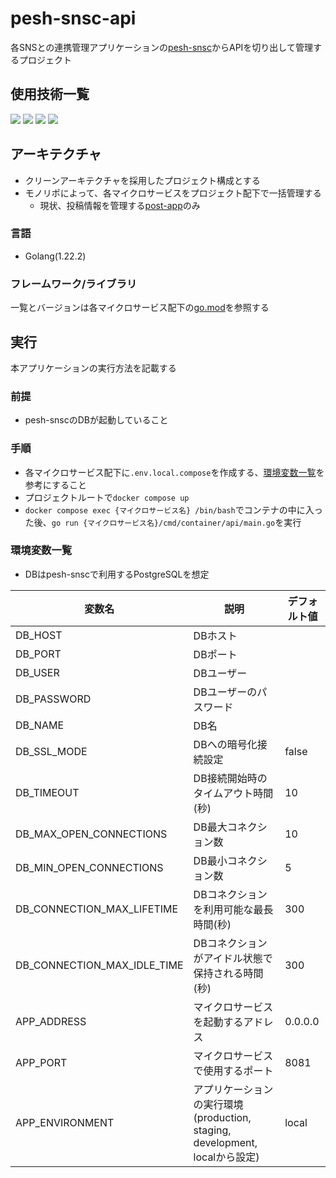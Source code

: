 # pesh-snsc-api

各SNSとの連携管理アプリケーションの[pesh-snsc](https://github.com/penysho/pesh-snsc)からAPIを切り出して管理するプロジェクト

## 使用技術一覧

<p style="display: inline">
 <img src="https://img.shields.io/badge/-Go-555.svg?logo=go&style=for-the-badge">
 <img src="https://img.shields.io/badge/-Gin-555.svg?logo=gin&style=for-the-badge">
 <img src="https://img.shields.io/badge/-Docker-1488C6.svg?logo=docker&style=for-the-badge">
 <img src="https://img.shields.io/badge/-PostgreSQL-336791.svg?logo=postgresql&style=for-the-badge">
</p>

## アーキテクチャ

* クリーンアーキテクチャを採用したプロジェクト構成とする
* モノリポによって、各マイクロサービスをプロジェクト配下で一括管理する
  * 現状、投稿情報を管理する[post-app](post-app)のみ

### 言語

* Golang(1.22.2)

### フレームワーク/ライブラリ

一覧とバージョンは各マイクロサービス配下の[go.mod](post-app/go.mod)を参照する

## 実行

本アプリケーションの実行方法を記載する

### 前提

* pesh-snscのDBが起動していること

### 手順

* 各マイクロサービス配下に`.env.local.compose`を作成する、[環境変数一覧](#環境変数一覧)を参考にすること
* プロジェクトルートで`docker compose up`
* `docker compose exec {マイクロサービス名} /bin/bash`でコンテナの中に入った後、`go run {マイクロサービス名}/cmd/container/api/main.go`を実行

### 環境変数一覧

* DBはpesh-snscで利用するPostgreSQLを想定

| 変数名 | 説明 | デフォルト値 |
| - | - | - |
| DB_HOST | DBホスト | |
| DB_PORT | DBポート | |
| DB_USER | DBユーザー | |
| DB_PASSWORD | DBユーザーのパスワード | |
| DB_NAME | DB名 | |
| DB_SSL_MODE | DBへの暗号化接続設定| false |
| DB_TIMEOUT | DB接続開始時のタイムアウト時間(秒) | 10 |
| DB_MAX_OPEN_CONNECTIONS | DB最大コネクション数 | 10 |
| DB_MIN_OPEN_CONNECTIONS | DB最小コネクション数 | 5 |
| DB_CONNECTION_MAX_LIFETIME | DBコネクションを利用可能な最長時間(秒) | 300 |
| DB_CONNECTION_MAX_IDLE_TIME | DBコネクションがアイドル状態で保持される時間(秒)| 300 |
| APP_ADDRESS | マイクロサービスを起動するアドレス | 0.0.0.0 |
| APP_PORT | マイクロサービスで使用するポート | 8081 |
| APP_ENVIRONMENT | アプリケーションの実行環境(production, staging, development, localから設定) | local |
